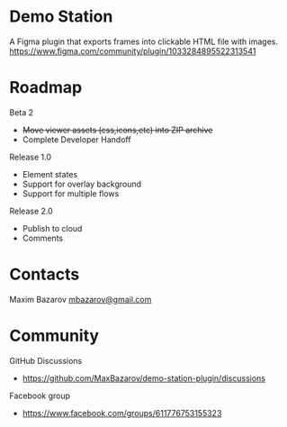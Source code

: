 # Demo Station

A Figma plugin that exports frames into clickable HTML file with images.   
https://www.figma.com/community/plugin/1033284895522313541

# Roadmap
Beta 2
- ~~Move viewer assets (css,icons,etc) into ZIP archive~~
- Complete Developer Handoff

Release 1.0
- Element states
- Support for overlay background
- Support for multiple flows

Release 2.0
- Publish to cloud
- Comments

# Contacts
Maxim Bazarov
mbazarov@gmail.com

# Community
GitHub Discussions 
- https://github.com/MaxBazarov/demo-station-plugin/discussions

Facebook group 
- https://www.facebook.com/groups/611776753155323
